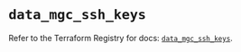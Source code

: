# `data_mgc_ssh_keys`

Refer to the Terraform Registry for docs: [`data_mgc_ssh_keys`](https://registry.terraform.io/providers/magalucloud/mgc/0.39.0/docs/data-sources/ssh_keys).
